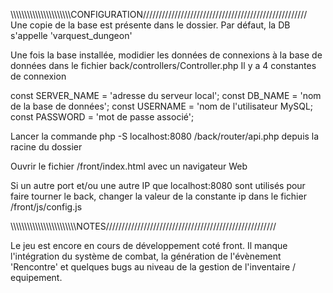 \\\\\\\\\\\\\\\\\\\\\\\\\\\\\\\\\\\\\\\\\\\CONFIGURATION////////////////////////////////////////////////////
Une copie de la base est présente dans le dossier. Par défaut, la DB s'appelle 'varquest_dungeon' 

Une fois la base installée, modidier les données de connexions à la base de données dans le fichier back/controllers/Controller.php 
Il y a 4 constantes de connexion

const SERVER_NAME = 'adresse du serveur local';
const DB_NAME = 'nom de la base de données';
const USERNAME = 'nom de l'utilisateur MySQL;
const PASSWORD = 'mot de passe associé';


Lancer la commande php -S localhost:8080 /back/router/api.php depuis la racine du dossier

Ouvrir le fichier /front/index.html avec un navigateur Web


Si un autre port et/ou une autre IP que localhost:8080 sont utilisés pour faire tourner le back, 
changer la valeur de la constante ip dans le fichier /front/js/config.js

\\\\\\\\\\\\\\\\\\\\\\\\\\\\\\\\\\\\\\\\\\\\\\\NOTES//////////////////////////////////////////////////////

Le jeu est encore en cours de développement coté front. Il manque l'intégration du système de combat,
la génération de l'évènement 'Rencontre' et quelques bugs au niveau de la gestion de l'inventaire / equipement.